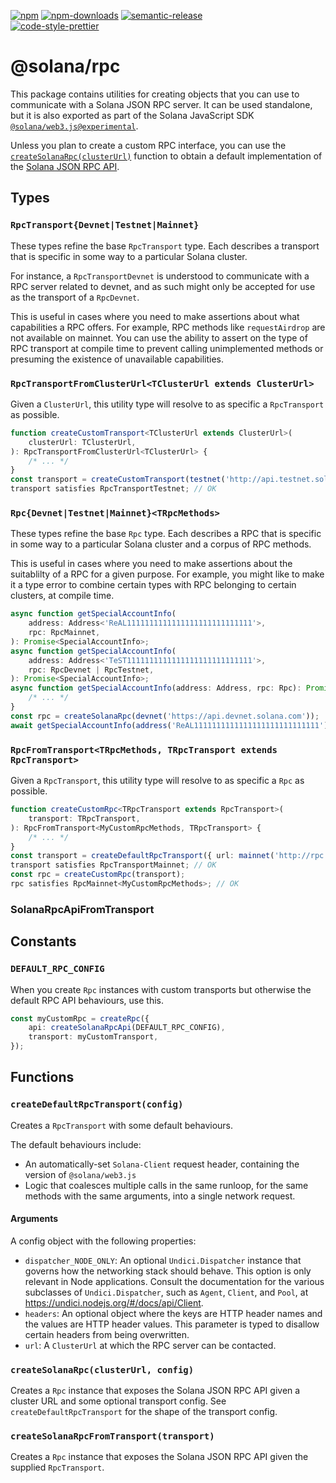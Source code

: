 [![npm][npm-image]][npm-url]
[![npm-downloads][npm-downloads-image]][npm-url]
[![semantic-release][semantic-release-image]][semantic-release-url]
<br />
[![code-style-prettier][code-style-prettier-image]][code-style-prettier-url]

[code-style-prettier-image]: https://img.shields.io/badge/code_style-prettier-ff69b4.svg?style=flat-square
[code-style-prettier-url]: https://github.com/prettier/prettier
[npm-downloads-image]: https://img.shields.io/npm/dm/@solana/rpc/experimental.svg?style=flat
[npm-image]: https://img.shields.io/npm/v/@solana/rpc/experimental.svg?style=flat
[npm-url]: https://www.npmjs.com/package/@solana/rpc/v/experimental
[semantic-release-image]: https://img.shields.io/badge/%20%20%F0%9F%93%A6%F0%9F%9A%80-semantic--release-e10079.svg
[semantic-release-url]: https://github.com/semantic-release/semantic-release

# @solana/rpc

This package contains utilities for creating objects that you can use to communicate with a Solana JSON RPC server. It can be used standalone, but it is also exported as part of the Solana JavaScript SDK [`@solana/web3.js@experimental`](https://github.com/solana-labs/solana-web3.js/tree/master/packages/library).

Unless you plan to create a custom RPC interface, you can use the [`createSolanaRpc(clusterUrl)`](#createsolanarpcclusterurl-config) function to obtain a default implementation of the [Solana JSON RPC API](https://solana.com/docs/rpc/http).

## Types

### `RpcTransport{Devnet|Testnet|Mainnet}`

These types refine the base `RpcTransport` type. Each describes a transport that is specific in some way to a particular Solana cluster.

For instance, a `RpcTransportDevnet` is understood to communicate with a RPC server related to devnet, and as such might only be accepted for use as the transport of a `RpcDevnet`.

This is useful in cases where you need to make assertions about what capabilities a RPC offers. For example, RPC methods like `requestAirdrop` are not available on mainnet. You can use the ability to assert on the type of RPC transport at compile time to prevent calling unimplemented methods or presuming the existence of unavailable capabilities.

### `RpcTransportFromClusterUrl<TClusterUrl extends ClusterUrl>`

Given a `ClusterUrl`, this utility type will resolve to as specific a `RpcTransport` as possible.

```ts
function createCustomTransport<TClusterUrl extends ClusterUrl>(
    clusterUrl: TClusterUrl,
): RpcTransportFromClusterUrl<TClusterUrl> {
    /* ... */
}
const transport = createCustomTransport(testnet('http://api.testnet.solana.com'));
transport satisfies RpcTransportTestnet; // OK
```

### `Rpc{Devnet|Testnet|Mainnet}<TRpcMethods>`

These types refine the base `Rpc` type. Each describes a RPC that is specific in some way to a particular Solana cluster and a corpus of RPC methods.

This is useful in cases where you need to make assertions about the suitablilty of a RPC for a given purpose. For example, you might like to make it a type error to combine certain types with RPC belonging to certain clusters, at compile time.

```ts
async function getSpecialAccountInfo(
    address: Address<'ReAL1111111111111111111111111111'>,
    rpc: RpcMainnet,
): Promise<SpecialAccountInfo>;
async function getSpecialAccountInfo(
    address: Address<'TeST1111111111111111111111111111'>,
    rpc: RpcDevnet | RpcTestnet,
): Promise<SpecialAccountInfo>;
async function getSpecialAccountInfo(address: Address, rpc: Rpc): Promise<SpecialAccountInfo> {
    /* ... */
}
const rpc = createSolanaRpc(devnet('https://api.devnet.solana.com'));
await getSpecialAccountInfo(address('ReAL1111111111111111111111111111'), rpc); // ERROR
```

### `RpcFromTransport<TRpcMethods, TRpcTransport extends RpcTransport>`

Given a `RpcTransport`, this utility type will resolve to as specific a `Rpc` as possible.

```ts
function createCustomRpc<TRpcTransport extends RpcTransport>(
    transport: TRpcTransport,
): RpcFromTransport<MyCustomRpcMethods, TRpcTransport> {
    /* ... */
}
const transport = createDefaultRpcTransport({ url: mainnet('http://rpc.company') });
transport satisfies RpcTransportMainnet; // OK
const rpc = createCustomRpc(transport);
rpc satisfies RpcMainnet<MyCustomRpcMethods>; // OK
```

### SolanaRpcApiFromTransport<TTransport extends RpcTransport>

## Constants

### `DEFAULT_RPC_CONFIG`

When you create `Rpc` instances with custom transports but otherwise the default RPC API behaviours, use this.

```ts
const myCustomRpc = createRpc({
    api: createSolanaRpcApi(DEFAULT_RPC_CONFIG),
    transport: myCustomTransport,
});
```

## Functions

### `createDefaultRpcTransport(config)`

Creates a `RpcTransport` with some default behaviours.

The default behaviours include:

-   An automatically-set `Solana-Client` request header, containing the version of `@solana/web3.js`
-   Logic that coalesces multiple calls in the same runloop, for the same methods with the same arguments, into a single network request.

#### Arguments

A config object with the following properties:

-   `dispatcher_NODE_ONLY`: An optional `Undici.Dispatcher` instance that governs how the networking stack should behave. This option is only relevant in Node applications. Consult the documentation for the various subclasses of `Undici.Dispatcher`, such as `Agent`, `Client`, and `Pool`, at https://undici.nodejs.org/#/docs/api/Client.
-   `headers`: An optional object where the keys are HTTP header names and the values are HTTP header values. This parameter is typed to disallow certain headers from being overwritten.
-   `url`: A `ClusterUrl` at which the RPC server can be contacted.

### `createSolanaRpc(clusterUrl, config)`

Creates a `Rpc` instance that exposes the Solana JSON RPC API given a cluster URL and some optional transport config. See `createDefaultRpcTransport` for the shape of the transport config.

### `createSolanaRpcFromTransport(transport)`

Creates a `Rpc` instance that exposes the Solana JSON RPC API given the supplied `RpcTransport`.
